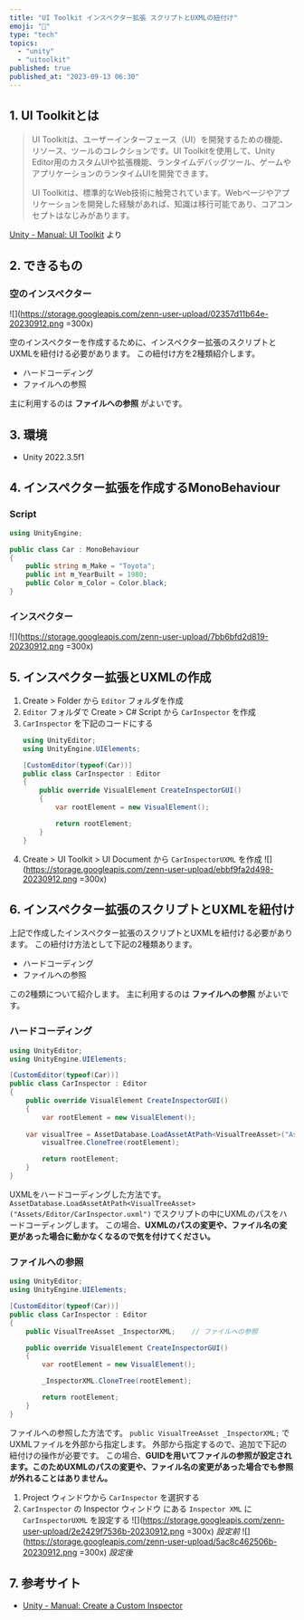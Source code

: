 ```yaml
---
title: "UI Toolkit インスペクター拡張 スクリプトとUXMLの紐付け"
emoji: "🫥"
type: "tech"
topics:
  - "unity"
  - "uitoolkit"
published: true
published_at: "2023-09-13 06:30"
---
```


## 1. UI Toolkitとは

> UI Toolkitは、ユーザーインターフェース（UI）を開発するための機能、リソース、ツールのコレクションです。UI
> Toolkitを使用して、Unity Editor用のカスタムUIや拡張機能、ランタイムデバッグツール、ゲームやアプリケーションのランタイムUIを開発できます。
> 
> UI Toolkitは、標準的なWeb技術に触発されています。Webページやアプリケーションを開発した経験があれば、知識は移行可能であり、コアコンセプトはなじみがあります。

[Unity - Manual: UI Toolkit](https://docs.unity3d.com/2022.3/Documentation/Manual/UIElements.html) より

## 2. できるもの

### 空のインスペクター
![](https://storage.googleapis.com/zenn-user-upload/02357d11b64e-20230912.png =300x)

空のインスペクターを作成するために、インスペクター拡張のスクリプトとUXMLを紐付ける必要があります。
この紐付け方を2種類紹介します。
- ハードコーディング
- ファイルへの参照

主に利用するのは **ファイルへの参照** がよいです。

## 3. 環境
- Unity 2022.3.5f1

## 4. インスペクター拡張を作成するMonoBehaviour

### Script
```cs
using UnityEngine;

public class Car : MonoBehaviour
{
    public string m_Make = "Toyota";
    public int m_YearBuilt = 1980;
    public Color m_Color = Color.black;
}
```

### インスペクター
![](https://storage.googleapis.com/zenn-user-upload/7bb6bfd2d819-20230912.png =300x)

## 5. インスペクター拡張とUXMLの作成
1. Create > Folder から `Editor` フォルダを作成
2. `Editor` フォルダで Create > C# Script から `CarInspector` を作成
3. `CarInspector` を下記のコードにする
    ```cs
    using UnityEditor;
    using UnityEngine.UIElements;
    
    [CustomEditor(typeof(Car))]
    public class CarInspector : Editor
    {
        public override VisualElement CreateInspectorGUI()
        {
            var rootElement = new VisualElement();
    
            return rootElement;
        }
    }
    ```
4. Create > UI Toolkit > UI Document から `CarInspectorUXML` を作成
    ![](https://storage.googleapis.com/zenn-user-upload/ebbf9fa2d498-20230912.png =300x)

## 6. インスペクター拡張のスクリプトとUXMLを紐付け
上記で作成したインスペクター拡張のスクリプトとUXMLを紐付ける必要があります。
この紐付け方法として下記の2種類あります。
- ハードコーディング
- ファイルへの参照

この2種類について紹介します。
主に利用するのは **ファイルへの参照** がよいです。

### ハードコーディング
```cs
using UnityEditor;
using UnityEngine.UIElements;

[CustomEditor(typeof(Car))]
public class CarInspector : Editor
{
    public override VisualElement CreateInspectorGUI()
    {
        var rootElement = new VisualElement();
	
	var visualTree = AssetDatabase.LoadAssetAtPath<VisualTreeAsset>("Assets/Editor/CarInspector.uxml");    // ハードコーディング
        visualTree.CloneTree(rootElement);

        return rootElement;
    }
}
```

UXMLをハードコーディングした方法です。
`AssetDatabase.LoadAssetAtPath<VisualTreeAsset>("Assets/Editor/CarInspector.uxml")` でスクリプトの中にUXMLのパスをハードコーディングします。
この場合、**UXMLのパスの変更や、ファイル名の変更があった場合に動かなくなるので気を付けてください。**

### ファイルへの参照
```cs
using UnityEditor;
using UnityEngine.UIElements;

[CustomEditor(typeof(Car))]
public class CarInspector : Editor
{
    public VisualTreeAsset _InspectorXML;    // ファイルへの参照

    public override VisualElement CreateInspectorGUI()
    {
        var rootElement = new VisualElement();

        _InspectorXML.CloneTree(rootElement);

        return rootElement;
    }
}
```

ファイルへの参照した方法です。
`public VisualTreeAsset _InspectorXML;` でUXMLファイルを外部から指定します。
外部から指定するので、追加で下記の紐付けの操作が必要です。
この場合、**GUIDを用いてファイルの参照が設定されます。このためUXMLのパスの変更や、ファイル名の変更があった場合でも参照が外れることはありません。**

1. Project ウィンドウから `CarInspector` を選択する
2. `CarInspector` の Inspector ウィンドウ にある `Inspector XML` に `CarInspectorUXML` を設定する
    ![](https://storage.googleapis.com/zenn-user-upload/2e2429f7536b-20230912.png =300x)
    *設定前*
    ![](https://storage.googleapis.com/zenn-user-upload/5ac8c462506b-20230912.png =300x)
    *設定後*


## 7. 参考サイト
- [Unity - Manual: Create a Custom Inspector](https://docs.unity3d.com/2022.3/Documentation/Manual/UIE-HowTo-CreateCustomInspector.html)